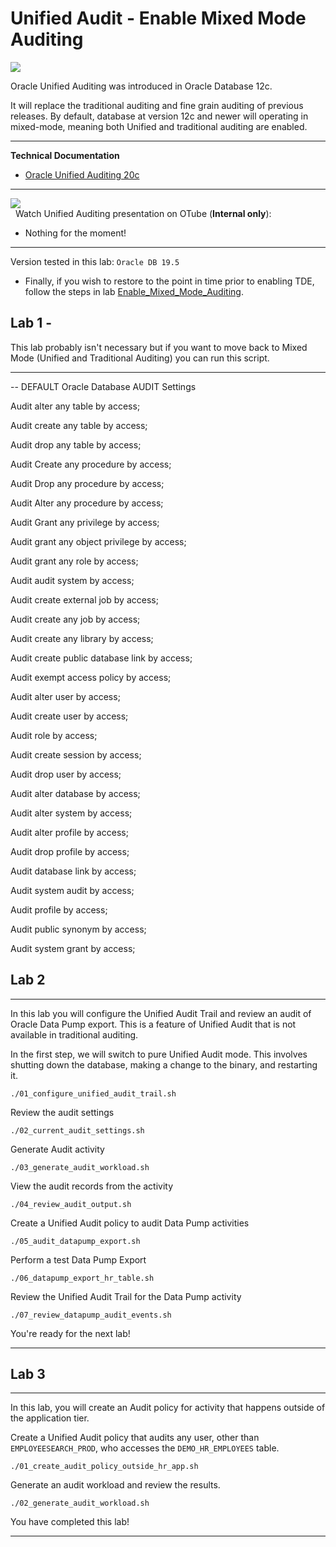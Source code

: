 # Unified Audit - Enable Mixed Mode Auditing

![](../../images/banner_UA.PNG)

Oracle Unified Auditing was introduced in Oracle Database 12c.<br>

It will replace the traditional auditing and fine grain auditing of previous releases. By default, database at version 12c and newer will operating in mixed-mode, meaning both Unified and traditional auditing are enabled. 

---
**Technical Documentation**

- [Oracle Unified Auditing 20c](https://docs.oracle.com/en/database/oracle/oracle-database/20/dbseg/administering-the-audit-trail.html#GUID-9F298B8A-6196-4206-A889-A7CEB0924CF1)

---
![](../../images/OTube_Logo.PNG)<br>
&nbsp; Watch Unified Auditing presentation on OTube (**Internal only**):
- Nothing for the moment!

---


Version tested in this lab: `Oracle DB 19.5`

- Finally, if you wish to restore to the point in time prior to enabling TDE, follow the steps in lab [Enable_Mixed_Mode_Auditing](Enable_Mixed_Mode_Auditing/README.md). 


## Lab 1 -

This lab probably isn't necessary but if you want to move back to Mixed Mode (Unified and Traditional Auditing) you can run this script.


---

-- DEFAULT Oracle Database AUDIT Settings

Audit alter any table by access;

Audit create any table by access;

Audit drop any table by access;

Audit Create any procedure by access;

Audit Drop any procedure by access;

Audit Alter any procedure by access;

Audit Grant any privilege by access;

Audit grant any object privilege by access;

Audit grant any role by access;

Audit audit system by access;

Audit create external job by access;

Audit create any job by access;

Audit create any library by access;

Audit create public database link by access;

Audit exempt access policy by access;

Audit alter user by access;

Audit create user by access;

Audit role by access;

Audit create session by access;

Audit drop user by access;

Audit alter database by access;

Audit alter system by access;

Audit alter profile by access;

Audit drop profile by access;

Audit database link by access;

Audit system audit by access;

Audit profile by access;

Audit public synonym by access;

Audit system grant by access;


## Lab 2 

---

In this lab you will configure the Unified Audit Trail and review an audit of Oracle Data Pump export. This is a feature of Unified Audit that is not available in traditional auditing.

In the first step, we will switch to pure Unified Audit mode. This involves shutting down the database, making a change to the binary, and restarting it. 

    ./01_configure_unified_audit_trail.sh
    
Review the audit settings
    
    ./02_current_audit_settings.sh
    
Generate Audit activity

    ./03_generate_audit_workload.sh
    
View the audit records from the activity
    
    ./04_review_audit_output.sh
    
Create a Unified Audit policy to audit Data Pump activities

    ./05_audit_datapump_export.sh

Perform a test Data Pump Export

    ./06_datapump_export_hr_table.sh
    
Review the Unified Audit Trail for the Data Pump activity
    
    ./07_review_datapump_audit_events.sh

You're ready for the next lab!


---

## Lab 3 

---

In this lab, you will create an Audit policy for activity that happens outside of the application tier.


Create a Unified Audit policy that audits any user, other than `EMPLOYEESEARCH_PROD`, who accesses the `DEMO_HR_EMPLOYEES` table. 

    ./01_create_audit_policy_outside_hr_app.sh

Generate an audit workload and review the results.

    ./02_generate_audit_workload.sh
    
You have completed this lab!

---



